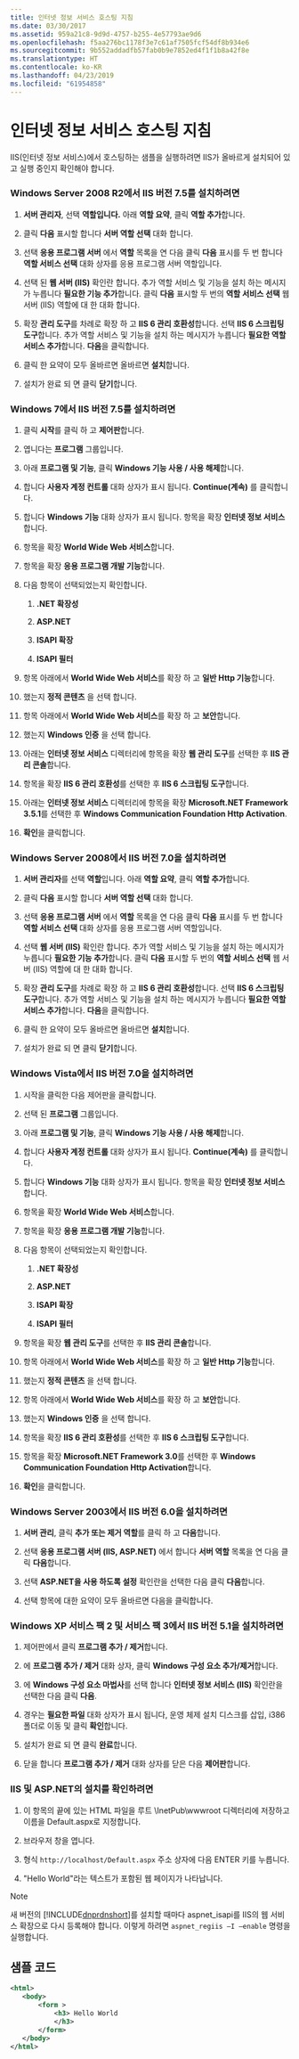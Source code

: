 ```yaml
---
title: 인터넷 정보 서비스 호스팅 지침
ms.date: 03/30/2017
ms.assetid: 959a21c8-9d9d-4757-b255-4e57793ae9d6
ms.openlocfilehash: f5aa276bc1178f3e7c61af7505fcf54df8b934e6
ms.sourcegitcommit: 9b552addadfb57fab0b9e7852ed4f1f1b8a42f8e
ms.translationtype: HT
ms.contentlocale: ko-KR
ms.lasthandoff: 04/23/2019
ms.locfileid: "61954858"
---
```

# <a name="internet-information-service-hosting-instructions"></a>인터넷 정보 서비스 호스팅 지침
IIS(인터넷 정보 서비스)에서 호스팅하는 샘플을 실행하려면 IIS가 올바르게 설치되어 있고 실행 중인지 확인해야 합니다.  
  
### <a name="to-install-iis-version-75-on-windows-server-2008-r2"></a>Windows Server 2008 R2에서 IIS 버전 7.5를 설치하려면  
  
1. **서버 관리자**, 선택 **역할입니다.** 아래 **역할 요약**, 클릭 **역할 추가**합니다.  
  
2. 클릭 **다음** 표시할 합니다 **서버 역할 선택** 대화 합니다.  
  
3. 선택 **응용 프로그램 서버** 에서 **역할** 목록을 연 다음 클릭 **다음** 표시를 두 번 합니다 **역할 서비스 선택** 대화 상자를 응용 프로그램 서버 역할입니다.  
  
4. 선택 된 **웹 서버 (IIS)** 확인란 합니다. 추가 역할 서비스 및 기능을 설치 하는 메시지가 누릅니다 **필요한 기능 추가**합니다. 클릭 **다음** 표시할 두 번의 **역할 서비스 선택** 웹 서버 (IIS) 역할에 대 한 대화 합니다.  
  
5. 확장 **관리 도구**를 차례로 확장 하 고 **IIS 6 관리 호환성**합니다. 선택 **IIS 6 스크립팅 도구**합니다. 추가 역할 서비스 및 기능을 설치 하는 메시지가 누릅니다 **필요한 역할 서비스 추가**합니다. **다음**을 클릭합니다.  
  
6. 클릭 한 요약이 모두 올바르면 올바르면 **설치**합니다.  
  
7. 설치가 완료 되 면 클릭 **닫기**합니다.  
  
### <a name="to-install-iis-version-75-on-windows-7"></a>Windows 7에서 IIS 버전 7.5를 설치하려면  
  
1. 클릭 **시작**를 클릭 하 고 **제어판**합니다.  
  
2. 엽니다는 **프로그램** 그룹입니다.  
  
3. 아래 **프로그램 및 기능**, 클릭 **Windows 기능 사용 / 사용 해제**합니다.  
  
4. 합니다 **사용자 계정 컨트롤** 대화 상자가 표시 됩니다. **Continue(계속)** 를 클릭합니다.  
  
5. 합니다 **Windows 기능** 대화 상자가 표시 됩니다. 항목을 확장 **인터넷 정보 서비스**합니다.  
  
6. 항목을 확장 **World Wide Web 서비스**합니다.  
  
7. 항목을 확장 **응용 프로그램 개발 기능**합니다.  
  
8. 다음 항목이 선택되었는지 확인합니다.  
  
    1. **.NET 확장성**  
  
    2. **ASP.NET**  
  
    3. **ISAPI 확장**  
  
    4. **ISAPI 필터**  
  
9. 항목 아래에서 **World Wide Web 서비스**를 확장 하 고 **일반 Http 기능**합니다.  
  
10. 했는지 **정적 콘텐츠** 을 선택 합니다.  
  
11. 항목 아래에서 **World Wide Web 서비스**를 확장 하 고 **보안**합니다.  
  
12. 했는지 **Windows 인증** 을 선택 합니다.  
  
13. 아래는 **인터넷 정보 서비스** 디렉터리에 항목을 확장 **웹 관리 도구**를 선택한 후 **IIS 관리 콘솔**합니다.  
  
14. 항목을 확장 **IIS 6 관리 호환성**를 선택한 후 **IIS 6 스크립팅 도구**합니다.  
  
15. 아래는 **인터넷 정보 서비스** 디렉터리에 항목을 확장 **Microsoft.NET Framework 3.5.1**를 선택한 후 **Windows Communication Foundation Http Activation**.  
  
16. **확인**을 클릭합니다.  
  
### <a name="to-install-iis-version-70-on-windows-server-2008"></a>Windows Server 2008에서 IIS 버전 7.0을 설치하려면  
  
1. **서버 관리자**를 선택 **역할**입니다. 아래 **역할 요약**, 클릭 **역할 추가**합니다.  
  
2. 클릭 **다음** 표시할 합니다 **서버 역할 선택** 대화 합니다.  
  
3. 선택 **응용 프로그램 서버** 에서 **역할** 목록을 연 다음 클릭 **다음** 표시를 두 번 합니다 **역할 서비스 선택** 대화 상자를 응용 프로그램 서버 역할입니다.  
  
4. 선택 **웹 서버 (IIS)** 확인란 합니다. 추가 역할 서비스 및 기능을 설치 하는 메시지가 누릅니다 **필요한 기능 추가**합니다. 클릭 **다음** 표시할 두 번의 **역할 서비스 선택** 웹 서버 (IIS) 역할에 대 한 대화 합니다.  
  
5. 확장 **관리 도구**를 차례로 확장 하 고 **IIS 6 관리 호환성**합니다. 선택 **IIS 6 스크립팅 도구**합니다. 추가 역할 서비스 및 기능을 설치 하는 메시지가 누릅니다 **필요한 역할 서비스 추가**합니다. **다음**을 클릭합니다.  
  
6. 클릭 한 요약이 모두 올바르면 올바르면 **설치**합니다.  
  
7. 설치가 완료 되 면 클릭 **닫기**합니다.  
  
### <a name="to-install-iis-version-70-on-windows-vista"></a>Windows Vista에서 IIS 버전 7.0을 설치하려면  
  
1. 시작을 클릭한 다음 제어판을 클릭합니다.  
  
2. 선택 된 **프로그램** 그룹입니다.  
  
3. 아래 **프로그램 및 기능**, 클릭 **Windows 기능 사용 / 사용 해제**합니다.  
  
4. 합니다 **사용자 계정 컨트롤** 대화 상자가 표시 됩니다. **Continue(계속)** 를 클릭합니다.  
  
5. 합니다 **Windows 기능** 대화 상자가 표시 됩니다. 항목을 확장 **인터넷 정보 서비스**합니다.  
  
6. 항목을 확장 **World Wide Web 서비스**합니다.  
  
7. 항목을 확장 **응용 프로그램 개발 기능**합니다.  
  
8. 다음 항목이 선택되었는지 확인합니다.  
  
    1. **.NET 확장성**  
  
    2. **ASP.NET**  
  
    3. **ISAPI 확장**  
  
    4. **ISAPI 필터**  
  
9. 항목을 확장 **웹 관리 도구**를 선택한 후 **IIS 관리 콘솔**합니다.  
  
10. 항목 아래에서 **World Wide Web 서비스**를 확장 하 고 **일반 Http 기능**합니다.  
  
11. 했는지 **정적 콘텐츠** 을 선택 합니다.  
  
12. 항목 아래에서 **World Wide Web 서비스**를 확장 하 고 **보안**합니다.  
  
13. 했는지 **Windows 인증** 을 선택 합니다.  
  
14. 항목을 확장 **IIS 6 관리 호환성**를 선택한 후 **IIS 6 스크립팅 도구**합니다.  
  
15. 항목을 확장 **Microsoft.NET Framework 3.0**를 선택한 후 **Windows Communication Foundation Http Activation**합니다.  
  
16. **확인**을 클릭합니다.  
  
### <a name="to-install-iis-version-60-on-windows-server-2003"></a>Windows Server 2003에서 IIS 버전 6.0을 설치하려면  
  
1. **서버 관리**, 클릭 **추가 또는 제거 역할**를 클릭 하 고 **다음**합니다.  
  
2. 선택 **응용 프로그램 서버 (IIS, ASP.NET)** 에서 합니다 **서버 역할** 목록을 연 다음 클릭 **다음**합니다.  
  
3. 선택 **ASP.NET을 사용 하도록 설정** 확인란을 선택한 다음 클릭 **다음**합니다.  
  
4. 선택 항목에 대한 요약이 모두 올바르면 다음을 클릭합니다.  
  
### <a name="to-install-iis-version-51-on-windows-xp-with-service-pack-2-and-service-pack-3-installed"></a>Windows XP 서비스 팩 2 및 서비스 팩 3에서 IIS 버전 5.1을 설치하려면  
  
1. 제어판에서 클릭 **프로그램 추가 / 제거**합니다.  
  
2. 에 **프로그램 추가 / 제거** 대화 상자, 클릭 **Windows 구성 요소 추가/제거**합니다.  
  
3. 에 **Windows 구성 요소 마법사**를 선택 합니다 **인터넷 정보 서비스 (IIS)** 확인란을 선택한 다음 클릭 **다음**.  
  
4. 경우는 **필요한 파일** 대화 상자가 표시 됩니다, 운영 체제 설치 디스크를 삽입, i386 폴더로 이동 및 클릭 **확인**합니다.  
  
5. 설치가 완료 되 면 클릭 **완료**합니다.  
  
6. 닫을 합니다 **프로그램 추가 / 제거** 대화 상자를 닫은 다음 **제어판**합니다.  
  
### <a name="to-verify-the-installation-of-iis-and-aspnet"></a>IIS 및 ASP.NET의 설치를 확인하려면  
  
1. 이 항목의 끝에 있는 HTML 파일을 루트 \InetPub\wwwroot 디렉터리에 저장하고 이름을 Default.aspx로 지정합니다.  
  
2. 브라우저 창을 엽니다.  
  
3. 형식 `http://localhost/Default.aspx` 주소 상자에 다음 ENTER 키를 누릅니다.  
  
4. "Hello World"라는 텍스트가 포함된 웹 페이지가 나타납니다.  
  
> [!NOTE]
>  새 버전의 [!INCLUDE[dnprdnshort](../../../../includes/dnprdnshort-md.md)]를 설치할 때마다 aspnet_isapi를 IIS의 웹 서비스 확장으로 다시 등록해야 합니다. 이렇게 하려면 `aspnet_regiis –I –enable` 명령을 실행합니다.  
  
## <a name="sample-code"></a>샘플 코드  
  
```xml  
<html>  
   <body>  
       <form >  
           <h3> Hello World  
           </h3>  
       </form>  
   </body>  
</html>  
```
